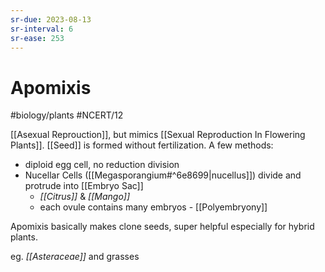 ```yaml
---
sr-due: 2023-08-13
sr-interval: 6
sr-ease: 253
---
```

# Apomixis
#biology/plants #NCERT/12 

[[Asexual Reprouction]], but mimics [[Sexual Reproduction In Flowering Plants]].
[[Seed]] is formed without fertilization.
A few methods:
- diploid egg cell, no reduction division
- Nucellar Cells ([[Megasporangium#^6e8699|nucellus]]) divide and protrude into [[Embryo Sac]]
	- *[[Citrus]]* & *[[Mango]]*
	- each ovule contains many embryos - [[Polyembryony]]

Apomixis basically makes clone seeds, super helpful especially for hybrid plants. 

eg. *[[Asteraceae]]* and grasses